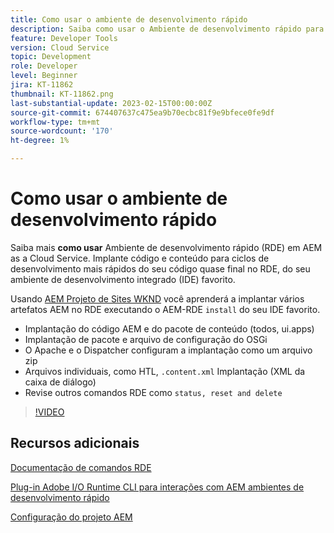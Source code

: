 ```yaml
---
title: Como usar o ambiente de desenvolvimento rápido
description: Saiba como usar o Ambiente de desenvolvimento rápido para implantar código e conteúdo do computador local.
feature: Developer Tools
version: Cloud Service
topic: Development
role: Developer
level: Beginner
jira: KT-11862
thumbnail: KT-11862.png
last-substantial-update: 2023-02-15T00:00:00Z
source-git-commit: 674407637c475ea9b70ecbc81f9e9bfece0fe9df
workflow-type: tm+mt
source-wordcount: '170'
ht-degree: 1%

---
```



# Como usar o ambiente de desenvolvimento rápido

Saiba mais **como usar** Ambiente de desenvolvimento rápido (RDE) em AEM as a Cloud Service. Implante código e conteúdo para ciclos de desenvolvimento mais rápidos do seu código quase final no RDE, do seu ambiente de desenvolvimento integrado (IDE) favorito.

Usando [AEM Projeto de Sites WKND](https://github.com/adobe/aem-guides-wknd#aem-wknd-sites-project) você aprenderá a implantar vários artefatos AEM no RDE executando o AEM-RDE `install` do seu IDE favorito.

- Implantação do código AEM e do pacote de conteúdo (todos, ui.apps)
- Implantação de pacote e arquivo de configuração do OSGi
- O Apache e o Dispatcher configuram a implantação como um arquivo zip
- Arquivos individuais, como HTL, `.content.xml` Implantação (XML da caixa de diálogo)
- Revise outros comandos RDE como `status, reset and delete`

>[!VIDEO](https://video.tv.adobe.com/v/3415491/?quality=12&learn=on)

## Recursos adicionais


[Documentação de comandos RDE](https://experienceleague.adobe.com/docs/experience-manager-cloud-service/content/implementing/developing/rapid-development-environments.html#rde-cli-commands)

[Plug-in Adobe I/O Runtime CLI para interações com AEM ambientes de desenvolvimento rápido](https://github.com/adobe/aio-cli-plugin-aem-rde#aio-cli-plugin-aem-rde)

[Configuração do projeto AEM](https://experienceleague.adobe.com/docs/experience-manager-learn/getting-started-wknd-tutorial-develop/project-archetype/project-setup.html)

